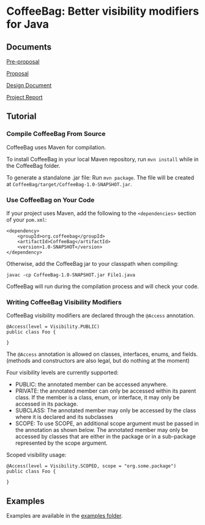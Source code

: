 # CoffeeBag: Better visibility modifiers for Java #

## Documents ##

[Pre-proposal](https://docs.google.com/document/d/1VbdeT52qQ6Lc27SXGpw_SCbBUz5aExhsh9eNKjL32RE/edit?usp=sharing)

[Proposal](https://docs.google.com/document/d/1M12hD6MdgVvwwoywW_ghVS-D0cci7WS2AN9XKKLX604/edit?usp=sharing)

[Design Document](https://docs.google.com/document/d/1jgYfXWYt1QIQuDhg2gwF4q13cHTlYnNsELAJd7IUf6E/edit?usp=sharing)

[Project Report](https://docs.google.com/document/d/1qFW4KRdD5IEZ9t9j3Z7XdpyMS7NVKR9nrZcZWHj91-M/edit?usp=sharing)

## Tutorial ##

### Compile CoffeeBag From Source ###

CoffeeBag uses Maven for compilation.

To install CoffeeBag in your local Maven repository, run `mvn install` while in
the CoffeeBag folder.

To generate a standalone .jar file: Run `mvn package`. The file will be created
at `CoffeeBag/target/CoffeeBag-1.0-SNAPSHOT.jar`.

### Use CoffeeBag on Your Code ###

If your project uses Maven, add the following to the `<dependencies>` section
of your `pom.xml`:

    <dependency>
    	<groupId>org.coffeebag</groupId>
    	<artifactId>CoffeeBag</artifactId>
    	<version>1.0-SNAPSHOT</version>
    </dependency>

Otherwise, add the CoffeeBag jar to your classpath when compiling:

	javac -cp CoffeeBag-1.0-SNAPSHOT.jar File1.java

CoffeeBag will run during the compilation process and will check your code.

### Writing CoffeeBag Visibility Modifiers ###

CoffeeBag visibility modifiers are declared through the `@Access` annotation.

    @Access(level = Visibility.PUBLIC)
    public class Foo {
		
    }

The `@Access` annotation is allowed on classes, interfaces, enums, and fields.
(methods and constructors are also legal, but do nothing at the moment)

Four visibility levels are currently supported:

* PUBLIC: the annotated member can be accessed anywhere.
* PRIVATE: the annotated member can only be accessed within its parent class.
 If the member is a class, enum, or interface, it may only be accessed in
 its package.
* SUBCLASS: The annotated member may only be accessed by the class where it
is declared and its subclasses
* SCOPE: To use SCOPE, an additional scope argument must be passed in the
annotation as shown below. The annotated member may only be accessed by
classes that are either in the package or in a sub-package represented by the
scope argument.

Scoped visibility usage:

	@Access(level = Visibility.SCOPED, scope = "org.some.package")
	public class Foo {
		
	}


## Examples ##

Examples are available in the [examples folder](Examples).
